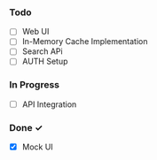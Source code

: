 ### Todo

- [ ] Web UI  
- [ ] In-Memory Cache Implementation  
- [ ] Search APi  
- [ ] AUTH Setup  

### In Progress

- [ ] API Integration  

### Done ✓

- [x] Mock UI  

